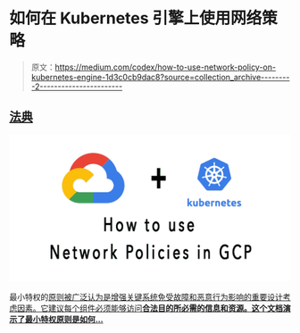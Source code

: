 # 如何在 Kubernetes 引擎上使用网络策略

> 原文：<https://medium.com/codex/how-to-use-network-policy-on-kubernetes-engine-1d3c0cb9dac8?source=collection_archive---------2----------------------->

## [法典](http://medium.com/codex)

![](img/304a2c51e063bbb18cf88270f8cb574b.png)

最小特权的[原则被广泛认为是增强关键系统免受故障和恶意行为影响的重要设计考虑因素。它建议每个组件必须能够访问**合法目的所必需的信息和资源。这个文档演示了最小特权原则是如何…**](https://en.wikipedia.org/wiki/Principle_of_least_privilege)